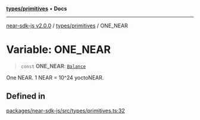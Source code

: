[**types/primitives**](../README.md) • **Docs**

***

[near-sdk-js v2.0.0](../../../packages.md) / [types/primitives](../README.md) / ONE\_NEAR

# Variable: ONE\_NEAR

> `const` **ONE\_NEAR**: [`Balance`](../type-aliases/Balance.md)

One NEAR. 1 NEAR = 10^24 yoctoNEAR.

## Defined in

[packages/near-sdk-js/src/types/primitives.ts:32](https://github.com/dim-daskalov/near-sdk-js/blob/6de94ce63ef9203b452598c175980884828ecc66/packages/near-sdk-js/src/types/primitives.ts#L32)
